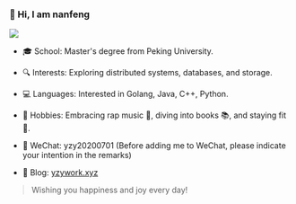 ### 👋 Hi, I am nanfeng
![](https://komarev.com/ghpvc/?username=nanfeng1999)

- 🎓 School: Master's degree from Peking University.

- 🔍 Interests: Exploring distributed systems, databases, and storage.

- 💻 Languages: Interested in Golang, Java, C++, Python.

- 🎵 Hobbies: Embracing rap music 🎤, diving into books 📚, and staying fit 💪.

- 📱 WeChat: yzy20200701 (Before adding me to WeChat, please indicate your intention in the remarks)

- 📝 Blog: [yzywork.xyz](https://www.yzywork.xyz/)

> Wishing you happiness and joy every day!
